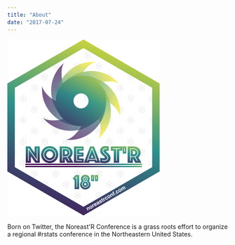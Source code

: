 ```yaml
---
title: "About"
date: "2017-07-24"
---
```


![](https://github.com/noreastrconf/hex_logo/blob/master/Noreast'R(viridis).png)

Born on Twitter, the Noreast'R Conference is a grass roots effort to organize a 
regional #rstats conference in the Northeastern United States.

